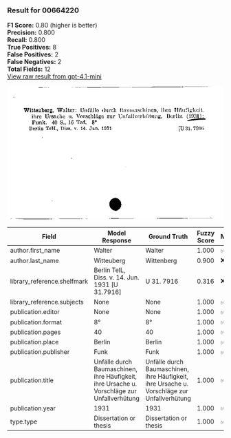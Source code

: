 ### Result for 00664220
**F1 Score:** 0.80 (higher is better)<br>**Precision:** 0.800<br>**Recall:** 0.800<br>**True Positives:** 8<br>**False Positives:** 2<br>**False Negatives:** 2<br>**Total Fields:** 12<br>[View raw result from gpt-4.1-mini](https://github.com/RISE-UNIBAS/humanities_data_benchmark/blob/main/results/2025-10-02/T0161/request_T0161_00664220.json)

<img src="https://github.com/RISE-UNIBAS/humanities_data_benchmark/blob/main/benchmarks/zettelkatalog/images/00664220.jpg?raw=true" alt="00664220" width="600px">

| Field | Model Response | Ground Truth | Fuzzy Score | Match |
|-------|----------------|--------------|-------------|-------|
| author.first_name | Walter | Walter | 1.000 | ✅ |
| author.last_name | Witteuberg | Wittenberg | 0.900 | ❌ |
| library_reference.shelfmark | Berlin TeIL, Diss. v. 14. Jun. 1931 [U 31.7916] | U 31. 7916 | 0.316 | ❌ |
| library_reference.subjects | None | None | 1.000 | ✅ |
| publication.editor | None | None | 1.000 | ✅ |
| publication.format | 8° | 8° | 1.000 | ✅ |
| publication.pages | 40 | 40 | 1.000 | ✅ |
| publication.place | Berlin | Berlin | 1.000 | ✅ |
| publication.publisher | Funk | Funk | 1.000 | ✅ |
| publication.title | Unfälle durch Baumaschinen, ihre Häufigkeit, ihre Ursache u. Vorschläge zur Unfallverhütung | Unfälle durch Baumaschinen, ihre Häufigkeit, ihre Ursache u. Vorschläge zur Unfallverhütung | 1.000 | ✅ |
| publication.year | 1931 | 1931 | 1.000 | ✅ |
| type.type | Dissertation or thesis | Dissertation or thesis | 1.000 | ✅ |
